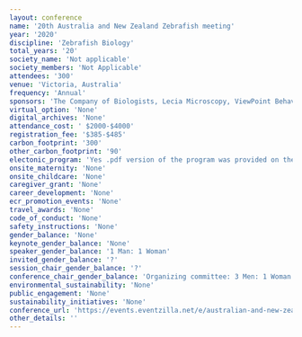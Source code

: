 ```yaml
---
layout: conference 
name: '20th Australia and New Zealand Zebrafish meeting'
year: '2020'
discipline: 'Zebrafish Biology'
total_years: '20'
society_name: 'Not applicable'
society_members: 'Not Applicable'
attendees: '300'
venue: 'Victoria, Australia'
frequency: 'Annual'
sponsors: 'The Company of Biologists, Lecia Microscopy, ViewPoint Behavior Technology, Nikon'
virtual_option: 'None'
digital_archives: 'None'
attendance_cost: ' $2000-$4000'
registration_fee: '$385-$485'
carbon_footprint: '300'
other_carbon_footprint: '90'
electonic_program: 'Yes .pdf version of the program was provided on the conference website'
onsite_maternity: 'None'
onsite_childcare: 'None'
caregiver_grant: 'None'
career_development: 'None'
ecr_promotion_events: 'None'
travel_awards: 'None'
code_of_conduct: 'None'
safety_instructions: 'None'
gender_balance: 'None'
keynote_gender_balance: 'None'
speaker_gender_balance: '1 Man: 1 Woman'
invited_gender_balance: '?'
session_chair_gender_balance: '?'
conference_chair_gender_balance: 'Organizing committee: 3 Men: 1 Woman'
environmental_sustainability: 'None'
public_engagement: 'None'
sustainability_initiatives: 'None'
conference_url: 'https://events.eventzilla.net/e/australian-and-new-zealand-zebrafish-meeting-2138745529'
other_details: ''
---
```

